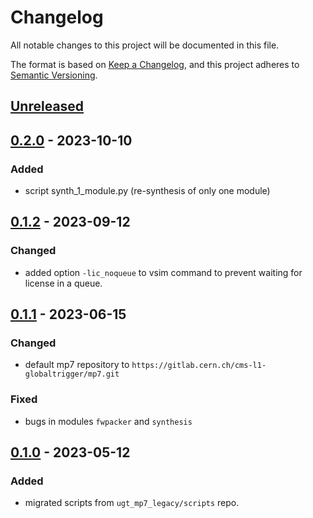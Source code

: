 # Changelog

All notable changes to this project will be documented in this file.

The format is based on [Keep a Changelog](https://keepachangelog.com/en/1.0.0/),
and this project adheres to [Semantic Versioning](https://semver.org/spec/v2.0.0.html).

## [Unreleased]

## [0.2.0] - 2023-10-10

### Added
- script synth_1_module.py (re-synthesis of only one module)

## [0.1.2] - 2023-09-12

### Changed
- added option `-lic_noqueue` to vsim command to prevent waiting for license in a queue.

## [0.1.1] - 2023-06-15

### Changed
- default mp7 repository to `https://gitlab.cern.ch/cms-l1-globaltrigger/mp7.git`

### Fixed
- bugs in modules `fwpacker` and `synthesis`

## [0.1.0] - 2023-05-12

### Added
- migrated scripts from `ugt_mp7_legacy/scripts` repo.

[Unreleased]: https://github.com/cms-l1-globaltrigger/ugt-fwtools/compare/0.2.0...HEAD
[0.2.0]: https://github.com/cms-l1-globaltrigger/ugt-fwtools/compare/0.1.2...0.2.0
[0.1.2]: https://github.com/cms-l1-globaltrigger/ugt-fwtools/compare/0.1.1...0.1.2
[0.1.1]: https://github.com/cms-l1-globaltrigger/ugt-fwtools/compare/0.1.0...0.1.1
[0.1.0]: https://github.com/cms-l1-globaltrigger/ugt-fwtools/releases/tag/0.1.0
